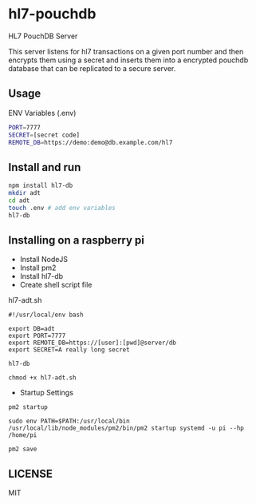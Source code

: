 # hl7-pouchdb

HL7 PouchDB Server

This server listens for hl7 transactions on a given port number and then encrypts them using a secret and inserts them into a encrypted pouchdb database that can be replicated to
a secure server.

## Usage

ENV Variables (.env)

``` sh
PORT=7777
SECRET=[secret code]
REMOTE_DB=https://demo:demo@db.example.com/hl7
```

## Install and run

``` sh
npm install hl7-db
mkdir adt
cd adt
touch .env # add env variables
hl7-db
```

## Installing on a raspberry pi

* Install NodeJS
* Install pm2
* Install hl7-db  
* Create shell script file

hl7-adt.sh

```
#!/usr/local/env bash

export DB=adt
export PORT=7777
export REMOTE_DB=https://[user]:[pwd]@server/db
export SECRET=A really long secret

hl7-db
```

`chmod +x hl7-adt.sh`

* Startup Settings

```
pm2 startup

sudo env PATH=$PATH:/usr/local/bin /usr/local/lib/node_modules/pm2/bin/pm2 startup systemd -u pi --hp /home/pi

pm2 save

```



## LICENSE

MIT

